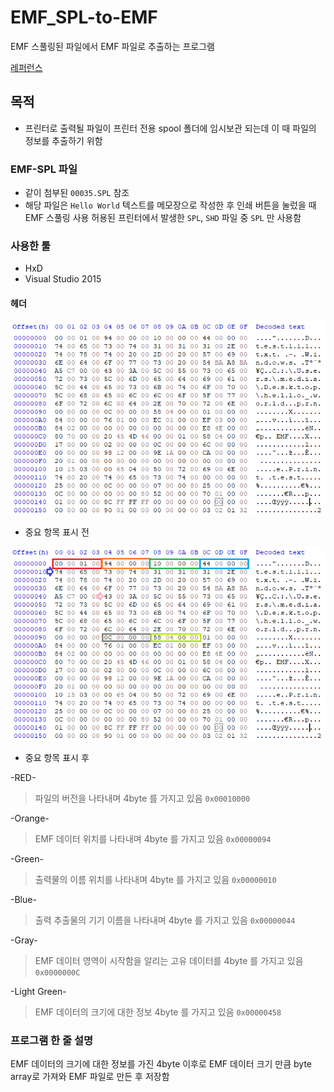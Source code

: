 # EMF_SPL-to-EMF
EMF 스풀링된 파일에서 EMF 파일로 추출하는 프로그램

[레퍼런스](https://docs.microsoft.com/en-us/openspecs/windows_protocols/ms-emfspool/e81c69ef-038d-43a7-b294-2328e5ce1cec)

## 목적

- 프린터로 출력될 파일이 프린터 전용 spool 폴더에 임시보관 되는데 이 때 파일의 정보를 추출하기 위함

### EMF-SPL 파일 

- 같이 첨부된 `00035.SPL` 참조
- 해당 파일은 `Hello World` 텍스트를 메모장으로 작성한 후 인쇄 버튼을 눌렀을 때 EMF 스풀링 사용 허용된 프린터에서 발생한 `SPL`, `SHD` 파일 중 `SPL` 만 사용함

### 사용한 툴

- HxD
- Visual Studio 2015

#### 헤더

![원본](Src/1.png)

- 중요 항목 표시 전

![표시](Src/2.png)

- 중요 항목 표시 후

-RED-

> 파일의 버전을 나타내며 4byte 를 가지고 있음 `0x00010000`

-Orange-

> EMF 데이터 위치를 나타내며 4byte 를 가지고 있음 `0x00000094`

-Green-

> 출력물의 이름 위치를 나타내며 4byte 를 가지고 있음 `0x00000010`

-Blue-

> 출력 추출물의 기기 이름을 나타내며 4byte 를 가지고 있음 `0x00000044`

-Gray-

> EMF 데이터 영역이 시작함을 알리는 고유 데이터를 4byte 를 가지고 있음 `0x0000000C`

-Light Green-

> EMF 데이터의 크기에 대한 정보 4byte 를 가지고 있음 `0x00000458`

### 프로그램 한 줄 설명

EMF 데이터의 크기에 대한 정보를 가진 4byte 이후로 EMF 데이터 크기 만큼 byte array로 가져와 EMF 파일로 만든 후 저장함